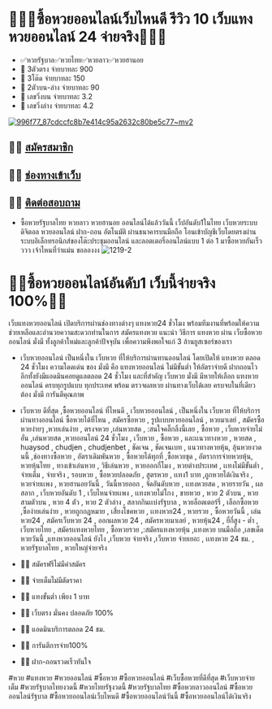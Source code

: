 <h1>🍒🍓🍒ซื้อหวยออนไลน์เว็บไหนดี รีวิว 10 เว็บแทงหวยออนไลน์ 24 จ่ายจริง🍒🍓🍒</h1>

- ✅หวยรัฐบาล✅หวยไทย✅หวยลาว✅หวยฮานอย
- 🥦 3ตัวตรง จ่ายบาทละ 900
- 🥦 3โต๊ด จ่ายบาทละ 150
- 🥦 2ตัวบน-ล่าง จ่ายบาทละ 90
- 🥦 เลขวิ่งบน จ่ายบาทละ 3.2
- 🥦 เลขวิ่งล่าง จ่ายบาทละ 4.2

[![996f77_87cdccfc8b7e414c95a2632c80be5c77~mv2](https://github.com/ioi8iuy/ioi8iuy/assets/165579755/304e4bc8-c502-4fc6-b75b-ba0c2750f7bf)](https://heylink.me/Mahaheng987/)


## 🌻🌻 [สมัครสมาชิก](https://heylink.me/Mahaheng987/)
## 🌻🌻 [ช่องทางเข้าเว็บ](https://heylink.me/Mahaheng987/)
## 🌻🌻 [ติดต่อสอบถาม](https://page.line.me/384qwolp)


- ซื้อหวยรัฐบาลไทย หวยลาว หวยฮานอย ออนไลน์ได้แล้ววันนี้ เว็ปอันดับ1ในไทย
เว็บหวยระบบดิจิตอล หวยออนไลน์ ฝาก-ถอน อัตโนมัติ ผ่านธนาคารบนมือถือ โอนเข้าบัญชีเว็บโดยตรงผ่านระบบอิเล็กทรอนิกส์ของโต๊ะประชุมออนไลน์ และลอตเตอรี่ออนไลน์แบบ 1 ต่อ 1
มาซื้อหวยกันเร็วววว เจ้าไหนที่ว่าแม่น ขอลองงง
![1219-2](https://github.com/ioi8iuy/ioi8iuy/assets/165579755/fb224866-30d5-43da-b561-34d836cf6b6e)


<h1>💯💯ซื้อหวยออนไลน์อันดับ1 เว็บนี้จ่ายจริง 100%💯💯</h1>
เว็บแทงหวยออนไลน์  เปิดบริการผ่านช่องทางต่างๆ แทงหวย24 ชั่วโมง พร้อมทีมงานที่พร้อมให้ความช่วยเหลือและอำนวยความสะดวกท่านในการ สมัครแทงหวย แนะนำ วิธีการ แทงหวย ผ่าน เว็บซื้อหวยออนไลน์ มั่งมี ทั้งลูกค้าใหม่และลูกค้าปัจจุบัน เพื่อความพึงพอใจแก่ 3 ล้านยูสเซอร์ของเรา

- เว็บหวยออนไลน์  เป็นหนึ่งใน เว็บหวย ที่ให้บริการผ่านทานออนไลน์ โดยเปิดให้ แทงหวย ตลอด 24 ชั่วโมง ความโดดเด่น ของ มั่งมี คือ แทงหวยออนไลน์ ไม่มีขั้นต่ำ ให้อัตราจ่ายดี ฝากถอนไว อีกทั้งยังมีแอดมินคอยดูแลตลอด 24 ชั่วโมง และที่สำคัญ เว็บหวย มั่งมี มีหวยให้เลือก แทงหวยออนไลน์ ครบทุกรูปแบบ ทุกประเทศ พร้อม ตรวจผลหวย ผ่านทางเว็บได้เลย ครบจบในที่เดียว ต้อง มั่งมี การันตีคุณภาพ

- เว็บหวย ดีที่สุด ,ซื้อหวยออนไลน์ ที่ไหนดี , เว็บหวยออนไลน์ , เป็นหนึ่งใน เว็บหวย ที่ให้บริการผ่านทางออนไลน์ ซื้อหวยได้ที่ไหน , สมัครซื้อหวย , รูปเเบบหวยออนไลน์ , หวยมาเลย์ , สมัครซื้อหวยง่ายๆ ,หวยเล่นง่าย , ตรงจหวย ,เล่นหวยสด , :สนใจคลิ๊กลิ้งนี้เลย , ซื้อหวย , เว็บหวยจ่ายไม่อั่น ,เล่นหวยสด ,หวยออนไลน์ 24 ชั่วโมง , เว็บหวย , ซื้อหวย , และเเนวทางหวย , หวยสด , huaysod , chudjen , chudjenbet , ชัดเจน , ชัดเจนเบท , แนวทางหวยหุ้น, ลุ้นหวยงวดนนี้ ,ช่องทางซื้อหวย , อัตราเดิมพันหวย , ซื้อหวยได้ทุกที่ ,ซื้อหวยชุด , อัตราการจ่ายหวยหุ้น, หวยหุ้นไทย , ทางเข้าเล่นหวย , วิธีเล่นหวย , หวยออกกี่โมง , หวยต่างประเทศ , เเทงไม่มีขั้นต่ำ , จ่ายเต็ม , จ่ายจริง , รอบหวย , ซื้อหวยปลอดภัย , สูตรหวย , เเทง1 บาท ,ถูกหวยได้เงินจริง , หวยจ่ายเเพง , หวยฮานอยวันนี้ , วันนี้หวยออก , จัดอันดับหวย , เเทงหวยสด , หวยรายวัน , ผลสลาก , เว็บหวยอันดับ 1 , เว็บไหนจ่ายเเพง , เเทงหวยไม่โกง , ขายหวย , หวย 2 ตัวบน , หวยสามตัวบน , หวย 4 ตัว , หวย 2 ตัวล่าง , สลากกินเเบ่งรัฐบาล , หวยล็อตเตอร์รี่ , เลือกซื้อหวย ,ซื้อง่ายเล่นง่าย , หวยถูกกฎหมาย , เสี่ยงโชคหวย , เเทงหวย24 , หวยรวย , ซื้อหวยวันนี้ , เล่นหวย24 , สมัครเว็บหวย 24 , ออกผลหวย 24 , สมัครหวยมาเลย์ , หวยหุ้น24 , ยี่กี่สูง - ต่ำ , เว็บหวยไทย , สมัครเเทงหวยไทย , ซื้อหวยรวย ,:สมัครแทงหวยหุ้น ,แทงหวย บนมือถือ ,เลขเด็ด หวยวันนี้ ,แทงหวยออนไลน์ ยังไง ,เว็บหวย จ่ายจริง ,เว็บหวย จ่ายเยอะ , เเทงหวย 24 ชม. , หวยรัฐบาลไทย , หวยใหญ่จ่ายจริง


- 💯💯 สมัครฟรีไม่มีค่าสมัคร 
- 💯💯 จ่ายเต็มไม่มีตัดราคา 
- 💯💯 แทงขั้นต่ำ เพียง 1 บาท
- 💯💯 เว็บตรง มั่นคง ปลอดภัย 100%
- 💯💯 แอดมินบริการตลอด 24 ชม.
- 💯💯 การันตีการจ่าย100%
- 💯💯 ฝาก-ถอนรวดเร็วทันใจ

#หวย #แทงหวย #หวยออนไลน์ #ซื้อหวย #ซื้อหวยออนไลน์ #เว็บซื้อหวยที่ดีที่สุด #เว็บหวยจ่ายเต็ม #หวยรัฐบาลไทยงวดนี้ #หวยไทยรัฐงวดนี้ #หวยรัฐบาลไทย #ซื้อหวยลาวออนไลน์ #ซื้อหวยออนไลน์รัฐบาล #ซื้อหวยออนไลน์เว็บไหนดี #ซื้อหวยออนไลน์วันนี้ #ซื้อหวยออนไลน์ได้เงินจริง
